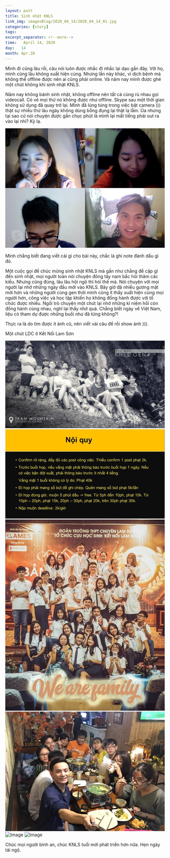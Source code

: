 ```yaml
---
layout: post
title: Sinh nhật KNLS
link_img: imagesBlog/2020_04_14/2020_04_14_01.jpg
categories: [story]
tags: 
excerpt_separator: <!--more-->
time:   April 14, 2020
day:   14
month: Apr.20
---
```

Mình đi cũng lâu rồi, câu nói luôn được nhắc đi nhắc lại dạo gần đây. Với họ, mình cũng lâu không xuất hiện cùng. Nhưng lần này khác, vì dịch bệnh mà không thể offline được nên ai cũng phải online. Và năm nay mình được ghé một chút không khí sinh nhật KNLS.  
<!--more-->

Năm nay không bánh sinh nhật, không offline nên tất cả cùng rủ nhau gọi videocall. Có vẻ mọi thứ nó không được như offline. Skype sau một thời gian không sử dụng đã quay trở lại. Mình đã lúng túng trong việc bật camera ))) thật sự nhiều thứ lâu ngày không dùng bỗng đụng lại thật lạ lẫm. Ủa nhưng tại sao cứ nói chuyện được gần chục phút là mình lại mất tiếng phải out ra vào lại nhỉ? Kỳ lạ.

<img class="rounded w-100" alt="Image"  src="imagesBlog/2020_04_14/2020_04_14_02.jpeg">

Mình chẳng biết đang viết cái gì cho bài này, chắc là ghi note đánh dấu gì đó.

Một cuộc gọi để chúc mừng sinh nhật KNLS mà gần như chẳng đề cập gì đến sinh nhật, mọi người toàn nói chuyện đông tây nam bắc hỏi thăm các kiểu. Nhưng cũng đúng, lâu lâu hội ngộ thì hỏi thế mà. Nói chuyện với mọi người lại nhớ những ngày đầu mới vào KNLS. Bây giờ đã nhiều gương mặt mới hơn và những người cùng gen thời mình cũng ít thấy xuất hiện cùng mọi người hơn, công việc và học tập khiến họ không đồng hành được với tổ chức được nhiều. Ngồi trò chuyện một chút lại nhớ những kỉ niệm hồi còn đồng hành cùng nhau, nghĩ lại thấy nhớ quá. Chẳng biết ngày về Việt Nam, liệu có tham dự được những buổi như đã từng không?!

Thực ra là do tìm được ít ảnh cũ, nên viết vài câu để rồi show ảnh ))).

Một chút LDC ở Kết Nối Lam Sơn

<img class="rounded w-100" alt="Image"  src="imagesBlog/2020_04_14/2020_04_14_03.jpg">

<img class="rounded w-100" alt="Image"  src="imagesBlog/2020_04_14/2020_04_14_08.jpg">

<img class="rounded w-100" alt="Image"  src="imagesBlog/2020_04_14/2020_04_14_04.jpg">

<img class="rounded w-100" alt="Image"  src="imagesBlog/2020_04_14/2020_04_14_05.jpg">

<img class="rounded w-100" alt="Image"  src="imagesBlog/2020_04_14/2020_04_14_06.JPG">

<img class="rounded w-100" alt="Image"  src="imagesBlog/2020_04_14/2020_04_14_07.JPG">

Chúc mọi người bình an, chúc KNLS tuổi mới phát triển hơn nữa. Hẹn ngày tái ngộ.









